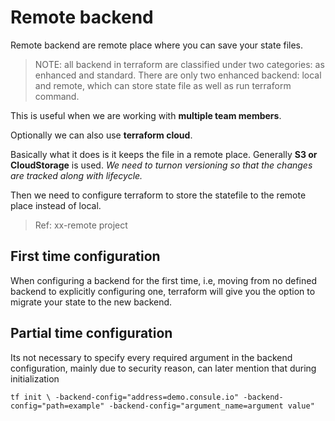 # Remote backend

Remote backend are remote place where you can save your state files.

> NOTE: all backend in terraform are classified under two categories: as enhanced and standard. There are only two enhanced backend: local and remote, which can store state file as well as run terraform command.

This is useful when we are working with **multiple team members**.

Optionally we can also use **terraform cloud**.

Basically what it does is it keeps the file in a remote place. Generally **S3 or CloudStorage** is used. *We need to turnon versioning so that the changes are tracked along with lifecycle.*

Then we need to configure terraform to store the statefile to the remote place instead of local.

> Ref: xx-remote project

## First time configuration

When configuring a backend for the first time, i.e, moving from no defined backend to explicitly configuring one, terraform will give you the option to migrate your state to the new backend.

## Partial time configuration

Its not necessary to specify every required argument in the backend configuration, mainly due to security reason, can later mention that during initialization

`tf init \
    -backend-config="address=demo.consule.io"
    -backend-config="path=example"
    -backend-config="argument_name=argument value"`

